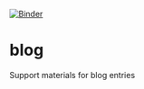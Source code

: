 [![Binder](https://mybinder.org/badge_logo.svg)](https://mybinder.org/v2/gh/jburgy/blog.git/master?filepath=notebooks%2FFake%20Bokeh%20Server.ipynb)

# blog
Support materials for blog entries
